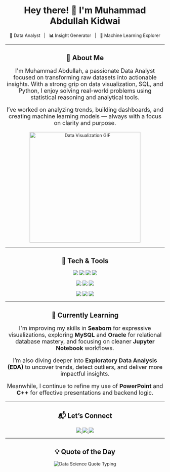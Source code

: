 <h1 align="center">Hey there! <strong>👋</strong> I'm Muhammad Abdullah Kidwai</h1>

<p align="center">
  <strong>🚀</strong> Data Analyst &nbsp; | &nbsp; <strong>📊</strong> Insight Generator &nbsp; | &nbsp; <strong>🤖</strong> Machine Learning Explorer
</p>

---

<h2 align="center">📌 About Me</h2>

<p align="center" style="font-size: 18px;">
I'm Muhammad Abdullah, a passionate Data Analyst focused on transforming raw datasets into actionable insights. 
With a strong grip on data visualization, SQL, and Python, I enjoy solving real-world problems using statistical reasoning and analytical tools.
</p>

<p align="center" style="font-size: 18px;">
I’ve worked on analyzing trends, building dashboards, and creating machine learning models — always with a focus on clarity and purpose.
</p>

<p align="center">
  <img src="https://media.giphy.com/media/f3iwJFOVOwuy7K6FFw/giphy.gif" width="350" alt="Data Visualization GIF"/>
</p>

---

<h2 align="center">🧠 Tech & Tools</h2>

<p align="center">
  <img src="https://img.shields.io/badge/NumPy-013243?style=for-the-badge&logo=numpy&logoColor=white"/>
  <img src="https://img.shields.io/badge/Pandas-150458?style=for-the-badge&logo=pandas&logoColor=white"/>
  <img src="https://img.shields.io/badge/Matplotlib-11557c?style=for-the-badge&logo=matplotlib&logoColor=white"/>
  <img src="https://img.shields.io/badge/Seaborn-0E4C92?style=for-the-badge&logoColor=white"/>
</p>

<p align="center">
  <img src="https://img.shields.io/badge/MySQL-00758F?style=for-the-badge&logo=mysql&logoColor=white"/>
  <img src="https://img.shields.io/badge/Oracle-F80000?style=for-the-badge&logo=oracle&logoColor=white"/>
  <img src="https://img.shields.io/badge/Jupyter-F37626?style=for-the-badge&logo=jupyter&logoColor=white"/>
</p>

<p align="center">
  <img src="https://img.shields.io/badge/PowerPoint-B7472A?style=for-the-badge&logo=microsoft-powerpoint&logoColor=white"/>
  <img src="https://img.shields.io/badge/C++-00599C?style=for-the-badge&logo=c%2B%2B&logoColor=white"/>
  <img src="https://img.shields.io/badge/EDA-4CAF50?style=for-the-badge&logoColor=white"/>
</p>

---

<h2 align="center">🚧 Currently Learning</h2>

<p align="center" style="font-size: 18px;">
I'm improving my skills in <strong>Seaborn</strong> for expressive visualizations, exploring <strong>MySQL</strong> and <strong>Oracle</strong> for relational database mastery, and focusing on cleaner <strong>Jupyter Notebook</strong> workflows.
</p>

<p align="center" style="font-size: 18px;">
I’m also diving deeper into <strong>Exploratory Data Analysis (EDA)</strong> to uncover trends, detect outliers, and deliver more impactful insights.
</p>

<p align="center" style="font-size: 18px;">
Meanwhile, I continue to refine my use of <strong>PowerPoint</strong> and <strong>C++</strong> for effective presentations and backend logic.
</p>

---

<h2 align="center">📬 Let’s Connect</h2>

<p align="center">
  <a href="mailto:abdullahkidwai45@gmail.com">
    <img src="https://img.shields.io/badge/Gmail-D14836?style=for-the-badge&logo=gmail&logoColor=white"/>
  </a>
  <a href="https://www.linkedin.com/in/muhammad-abdullah-kidwai-8977462a4">
    <img src="https://img.shields.io/badge/LinkedIn-0077B5?style=for-the-badge&logo=linkedin&logoColor=white"/>
  </a>
  <a href="https://github.com/MuhammadAbdullahKidwai2005">
    <img src="https://img.shields.io/badge/GitHub-181717?style=for-the-badge&logo=github&logoColor=white"/>
  </a>
</p>

---

<h2 align="center">💡 Quote of the Day</h2>

<p align="center">
  <img src="https://readme-typing-svg.demolab.com?font=Fira+Code&size=24&duration=4000&pause=1000&center=true&vCenter=true&width=1000&lines=Data+is+the+new+oil%2C+but+insight+is+the+refined+fuel.;Turning+information+into+decisions+is+my+superpower!;Data+never+lies+–+it+just+needs+the+right+question." alt="Data Science Quote Typing"/>
</p>
